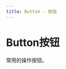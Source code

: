```yaml
---
title: Button - 按钮
---
```



# Button按钮
常用的操作按钮。

<ClientOnly>
  <button-demos></button-demos>
</ClientOnly>

<button-attributes></button-attributes>
